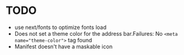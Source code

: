 # TODO

- use next/fonts to optimize fonts load
- Does not set a theme color for the address bar.Failures: No `<meta name="theme-color">` tag found
- Manifest doesn't have a maskable icon
